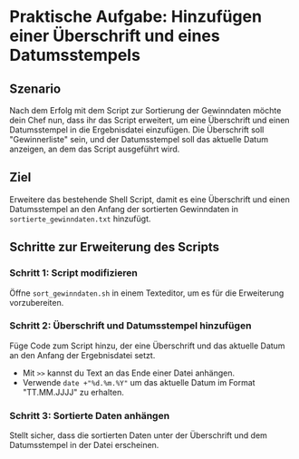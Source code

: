 # Praktische Aufgabe: Hinzufügen einer Überschrift und eines Datumsstempels

## Szenario

Nach dem Erfolg mit dem Script zur Sortierung der Gewinndaten möchte dein Chef nun, dass ihr das Script erweitert, um eine Überschrift und einen Datumsstempel in die Ergebnisdatei einzufügen.
Die Überschrift soll "Gewinnerliste" sein, und der Datumsstempel soll das aktuelle Datum anzeigen, an dem das Script ausgeführt wird.

## Ziel

Erweitere das bestehende Shell Script, damit es eine Überschrift und einen Datumsstempel an den Anfang der sortierten Gewinndaten in `sortierte_gewinndaten.txt` hinzufügt.

## Schritte zur Erweiterung des Scripts

### Schritt 1: Script modifizieren

Öffne `sort_gewinndaten.sh` in einem Texteditor, um es für die Erweiterung vorzubereiten.

### Schritt 2: Überschrift und Datumsstempel hinzufügen

Füge Code zum Script hinzu, der eine Überschrift und das aktuelle Datum an den Anfang der Ergebnisdatei setzt.

- Mit `>>` kannst du Text an das Ende einer Datei anhängen.
- Verwende `date +"%d.%m.%Y"` um das aktuelle Datum im Format "TT.MM.JJJJ" zu erhalten.

### Schritt 3: Sortierte Daten anhängen

Stellt sicher, dass die sortierten Daten unter der Überschrift und dem Datumsstempel in der Datei erscheinen.
